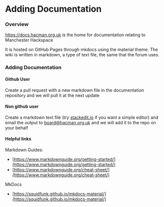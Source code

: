 #  Adding Documentation

### Overview 
https://docs.hacman.org.uk is the home for documentation relating to Manchester Hackspace

It is hosted on GitHub Pages through mkdocs using the material theme. The wiki is written in markdown, a type of text file, the same that the forum uses.

### Adding Documentation 

#### Github User

Create a pull request with a new markdown file in the documentation repository and we will pull it at the next update

#### Non github user 

Create a markdown text file (try [stackedit.io](stackedit.io) if you want  a simple editor) and email the output to board@hacman.org.uk and we will add it to the repo on your behalf

#### Helpful links

Markdown Guides:
  - [https://www.markdownguide.org/getting-started/](https://www.markdownguide.org/getting-started/)
  - [https://www.markdownguide.org/cheat-sheet/](https://www.markdownguide.org/cheat-sheet/)

MkDocs
  - [https://squidfunk.github.io/mkdocs-material/](https://squidfunk.github.io/mkdocs-material/)
